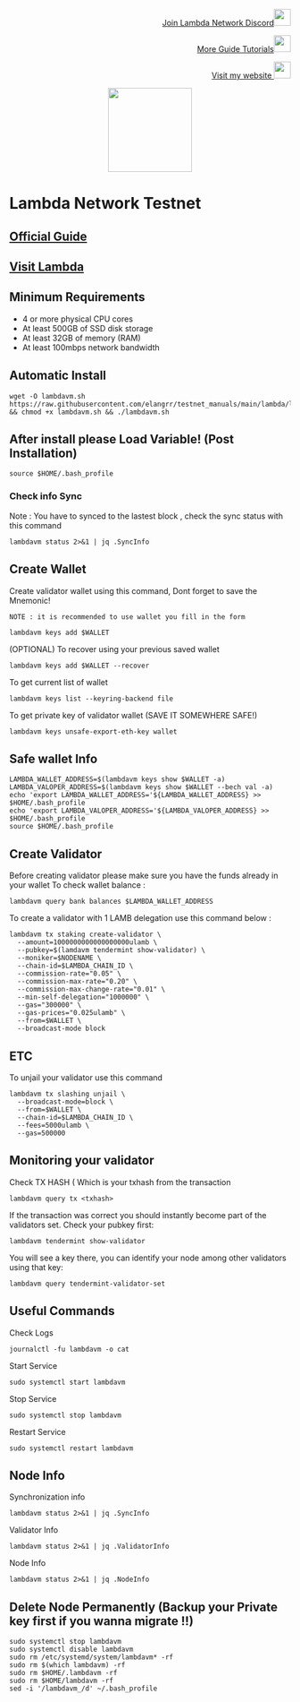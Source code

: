 </p>
<p style="font-size:14px" align="right">
<a href="https://discord.gg/T5ndpGtXw8" target="_blank">Join Lambda Network Discord<img src="https://user-images.githubusercontent.com/50621007/176236430-53b0f4de-41ff-41f7-92a1-4233890a90c8.png" width="30"/></a>
</p>

<p style="font-size:14px" align="right">
<a href="https://github.com/elangrr/testnet_manuals" target="_blank">More Guide Tutorials<img src="https://avatars.githubusercontent.com/u/34649601?v=4" width="30"/></a>
</p>

<p style="font-size:14px" align="right">
<a href="https://indonode.dev/" target="_blank">Visit my website <img src="https://avatars.githubusercontent.com/u/34649601?v=4" width="30"/></a>
</p>

<p align="center">
  <img height="150" height="auto" src="https://docs.lambda.im/lambda-logo.png">
</p>

# Lambda Network Testnet

## [Official Guide](https://docs.lambda.im/validators/overview.html)
## [Visit Lambda](https://www.lambda.im/)


## Minimum Requirements
 - 4 or more physical CPU cores
 - At least 500GB of SSD disk storage
 - At least 32GB of memory (RAM)
 - At least 100mbps network bandwidth

## Automatic Install ##
```
wget -O lambdavm.sh https://raw.githubusercontent.com/elangrr/testnet_manuals/main/lambda/lambdavm.sh && chmod +x lambdavm.sh && ./lambdavm.sh
```
## After install please Load Variable! (Post Installation)
```
source $HOME/.bash_profile
```

### Check info Sync
Note : You have to synced to the lastest block , check the sync status with this command
```
lambdavm status 2>&1 | jq .SyncInfo
```

## Create Wallet
Create validator wallet using this command, Dont forget to save the Mnemonic! 

`NOTE : it is recommended to use wallet you fill in the form`
```
lambdavm keys add $WALLET
```
(OPTIONAL) To recover using your previous saved wallet
```
lambdavm keys add $WALLET --recover
```
To get current list of wallet
```
lambdavm keys list --keyring-backend file
```
To get private key of validator wallet (SAVE IT SOMEWHERE SAFE!)
```
lambdavm keys unsafe-export-eth-key wallet
```
## Safe wallet Info
```
LAMBDA_WALLET_ADDRESS=$(lambdavm keys show $WALLET -a)
LAMBDA_VALOPER_ADDRESS=$(lambdavm keys show $WALLET --bech val -a)
echo 'export LAMBDA_WALLET_ADDRESS='${LAMBDA_WALLET_ADDRESS} >> $HOME/.bash_profile
echo 'export LAMBDA_VALOPER_ADDRESS='${LAMBDA_VALOPER_ADDRESS} >> $HOME/.bash_profile
source $HOME/.bash_profile
```

## Create Validator
Before creating validator please make sure you have the funds already in your wallet
To check wallet balance :
```
lambdavm query bank balances $LAMBDA_WALLET_ADDRESS
```
To create a validator with 1 LAMB delegation use this command below :

```
lambdavm tx staking create-validator \
  --amount=1000000000000000000ulamb \
  --pubkey=$(lamdavm tendermint show-validator) \
  --moniker=$NODENAME \
  --chain-id=$LAMBDA_CHAIN_ID \
  --commission-rate="0.05" \
  --commission-max-rate="0.20" \
  --commission-max-change-rate="0.01" \
  --min-self-delegation="1000000" \
  --gas="300000" \
  --gas-prices="0.025ulamb" \
  --from=$WALLET \
  --broadcast-mode block
```

## ETC
To unjail your validator use this command
```
lambdavm tx slashing unjail \
  --broadcast-mode=block \
  --from=$WALLET \
  --chain-id=$LAMBDA_CHAIN_ID \
  --fees=5000ulamb \
  --gas=500000
```
## Monitoring your validator

Check TX HASH ( Which <txhash> is your txhash from the transaction
```
lambdavm query tx <txhash>
```
If the transaction was correct you should instantly become part of the validators set. Check your pubkey first:
```
lambdavm tendermint show-validator
```
You will see a key there, you can identify your node among other validators using that key:
```
lambdavm query tendermint-validator-set
```

## Useful Commands
Check Logs
```
journalctl -fu lambdavm -o cat
```
Start Service
```
sudo systemctl start lambdavm
```
Stop Service
```
sudo systemctl stop lambdavm
```
Restart Service
```
sudo systemctl restart lambdavm
```
## Node Info
Synchronization info
```
lambdavm status 2>&1 | jq .SyncInfo
```
Validator Info
```
lambdavm status 2>&1 | jq .ValidatorInfo
```
Node Info
```
lambdavm status 2>&1 | jq .NodeInfo
```
  


## Delete Node Permanently (Backup your Private key first if you wanna migrate !!)
```
sudo systemctl stop lambdavm
sudo systemctl disable lambdavm
sudo rm /etc/systemd/system/lambdavm* -rf
sudo rm $(which lambdavm) -rf
sudo rm $HOME/.lambdavm -rf
sudo rm $HOME/lambdavm -rf
sed -i '/lambdavm_/d' ~/.bash_profile
```
